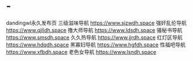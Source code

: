# -
dandingwl永久发布页
三级滋味导航 https://www.sjzwdh.space 
强奸乱伦导航 https://www.qjlldh.space
撸大师导航 https://www.ldsdh.space
骚秘书导航 https://www.smsdh.space
久久热导航 https://www.jjrdh.space
红灯区导航 https://www.hdqdh.space
黑寡妇导航 https://www.hgfdh.space
性福吧导航 https://www.xfbdh.space
老色女导航 https://www.lsndh.space
